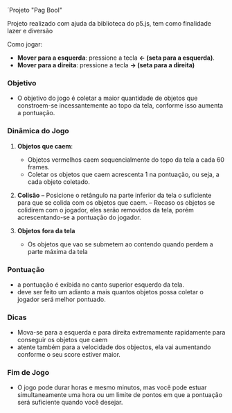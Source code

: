 ´Projeto "Pag Bool" 

Projeto realizado com ajuda da biblioteca do p5.js, tem como finalidade lazer e diversão

Como jogar:


- **Mover para a esquerda**: pressione a tecla **← (seta para a esquerda)**.
- **Mover para a direita**: pressione a tecla **→ (seta para a direita)**




### Objetivo 
- O objetivo do jogo é coletar a maior quantidade de objetos que constroem-se incessantemente ao topo da tela, conforme isso aumenta a pontuação.

### Dinâmica do Jogo
1. **Objetos que caem**:
    - Objetos vermelhos caem sequencialmente do topo da tela a cada 60 frames.
    - Coletar os objetos que caem acrescenta 1 na pontuação, ou seja, a cada objeto coletado.

2. **Colisão**
  – Posicione o retângulo na parte inferior da tela o suficiente para que se colida com os objetos que caem.
  – Recaso os objetos se colidirem com o jogador, eles serão removidos da tela, porém acrescentando-se a pontuação do jogador.

3. **Objetos fora da tela**
    - Os objetos que vao se submetem ao contendo quando perdem a parte máxima da tela

### Pontuação 
- a pontuação é exibida no canto superior esquerdo da tela.
- deve ser feito um adianto a mais quantos objetos possa coletar o jogador será melhor pontuado.

### Dicas
- Mova-se para a esquerda e para direita extremamente rapidamente para conseguir os objetos que caem
- atente também para a velocidade dos objectos, ela vai aumentando conforme o seu score estiver maior.

### Fim de Jogo 
- O jogo pode durar horas e mesmo minutos, mas você pode estuar simultaneamente uma hora ou um limite de pontos em que a pontuação será suficiente quando você desejar.

